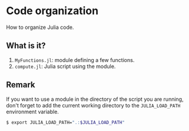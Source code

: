 # Code organization

How to organize Julia code.

## What is it?

1. `MyFunctions.jl`: module defining a few functions.
1. `compute.jl`: Julia script using the module.


## Remark

If you want to use a module in the directory of the script you are running,
don't forget to add the current working directory to the `JULIA_LOAD_PATH`
environment variable.

```bash
$ export JULIA_LOAD_PATH=".:$JULIA_LOAD_PATH"
```
